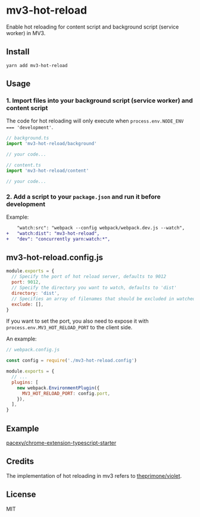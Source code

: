 # mv3-hot-reload

Enable hot reloading for content script and background script (service worker) in MV3.

## Install

```
yarn add mv3-hot-reload
```

## Usage

### 1. Import files into your background script (service worker) and content script

The code for hot reloading will only execute when `process.env.NODE_ENV === 'development'`.

```ts
// background.ts
import 'mv3-hot-reload/background'

// your code...
```

```ts
// content.ts
import 'mv3-hot-reload/content'

// your code...
```

### 2. Add a script to your `package.json` and run it before development

Example:

```diff
    "watch:src": "webpack --config webpack/webpack.dev.js --watch",
+   "watch:dist": "mv3-hot-reload",
+   "dev": "concurrently yarn:watch:*",
```

## mv3-hot-reload.config.js

```js
module.exports = {
  // Specify the port of hot reload server, defaults to 9012
  port: 9012,
  // Specify the directory you want to watch, defaults to 'dist'
  directory: 'dist',
  // Specifies an array of filenames that should be excluded in watched directory
  exclude: [],
}
```

If you want to set the port, you also need to expose it with `process.env.MV3_HOT_RELOAD_PORT` to
the client side.

An example:

```js
// webpack.config.js

const config = require('./mv3-hot-reload.config')

module.exports = {
  // ...
  plugins: [
    new webpack.EnvironmentPlugin({
      MV3_HOT_RELOAD_PORT: config.port,
    }),
  ],
}
```

## Example

[pacexy/chrome-extension-typescript-starter](https://github.com/pacexy/chrome-extension-typescript-starter)

## Credits

The implementation of hot reloading in mv3 refers to [theprimone/violet](https://github.com/theprimone/violet).

## License

MIT
